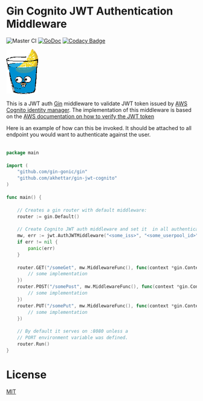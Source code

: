 # Gin Cognito JWT Authentication Middleware 
![Master CI](https://github.com/akhettar/gin-jwt-cognito/workflows/Master%20CI/badge.svg)
[![GoDoc](https://godoc.org/github.com/akhettar/gin-jwt-cognito?status.svg)](https://godoc.org/github.com/akhettar/gin-jwt-cognito)
[![Codacy Badge](https://api.codacy.com/project/badge/Grade/034105613f514f4b94c52c62c323101b)](https://www.codacy.com/manual/akhettar/gin-jwt-cognito?utm_source=github.com&amp;utm_medium=referral&amp;utm_content=akhettar/gin-jwt-cognito&amp;utm_campaign=Badge_Grade)

![Gin](gin.png)


This is a JWT auth [Gin](https://github.com/gin-gonic/gin) middleware to validate JWT token issued by [AWS Cognito identity manager](https://aws.amazon.com/cognito/). The implementation of this middleware is based 
on the [AWS documentation on how to verify the JWT token](https://docs.aws.amazon.com/cognito/latest/developerguide/amazon-cognito-user-pools-using-tokens-verifying-a-jwt.html)


Here is an example of how can this be invoked. It should be attached to all endpoint you would want to authenticate against the user.

```go

package main

import (
	"github.com/gin-gonic/gin"
    "github.com/akhettar/gin-jwt-cognito"
)

func main() {

	// Creates a gin router with default middleware:
	router := gin.Default()

	// Create Cognito JWT auth middleware and set it  in all authenticated endpoints
	mw, err := jwt.AuthJWTMiddleware("<some_iss>", "<some_userpool_id>", "region")
	if err != nil {
		panic(err)
	}

	router.GET("/someGet", mw.MiddlewareFunc(), func(context *gin.Context) {
		// some implementation
	})
	router.POST("/somePost", mw.MiddlewareFunc(), func(context *gin.Context) {
		// some implementation
	})
	router.PUT("/somePut", mw.MiddlewareFunc(), func(context *gin.Context) {
		// some implementation
	})

	// By default it serves on :8080 unless a
	// PORT environment variable was defined.
	router.Run()
}

```

# License
[MIT](LICENSE)